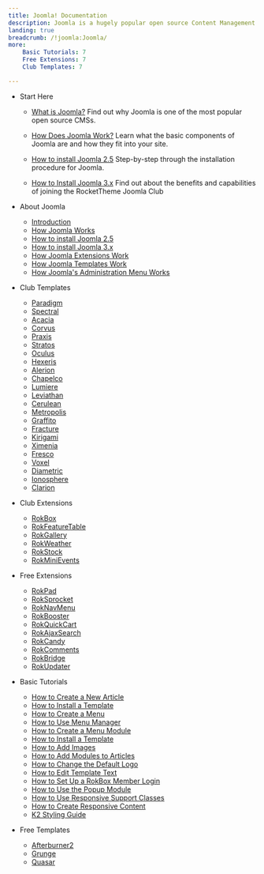 ```yaml
---
title: Joomla! Documentation
description: Joomla is a hugely popular open source Content Management System (CMS) and the platform this site is built upon. This section enables you to find out more about Joomla and how to use it with RocketTheme templates and extensions.
landing: true
breadcrumb: /!joomla:Joomla/
more:
	Basic Tutorials: 7
	Free Extensions: 7
	Club Templates: 7

---
```


* Start Here

	- [What is Joomla?](platform/)
	  Find out why Joomla is one of the most popular open source CMSs.

	- [How Does Joomla Work?](platform/understanding.md)
	  Learn what the basic components of Joomla are and how they fit into your site.

	- [How to install Joomla 2.5](platform/install_joomla_25.md)
	  Step-by-step through the installation procedure for Joomla.

	- [How to Install Joomla 3.x](platform/install_joomla_3x.md)
	  Find out about the benefits and capabilities of joining the RocketTheme Joomla Club

<!-- -->

* About Joomla

	- [Introduction](platform/)
	- [How Joomla Works](platform/understanding.md)
	- [How to install Joomla 2.5](platform/install_joomla_25.md)
	- [How to install Joomla 3.x](platform/install_joomla_3x.md)
	- [How Joomla Extensions Work](platform/extensions.md)
	- [How Joomla Templates Work](platform/templates.md)
	- [How Joomla's Administration Menu Works](platform/administrator.md)

<!-- -->

* Club Templates
	
	- [Paradigm](templates/paradigm)
	- [Spectral](templates/spectral)
	- [Acacia](templates/acacia)
	- [Corvus](templates/corvus)
	- [Praxis](templates/praxis)
	- [Stratos](templates/stratos)
	- [Oculus](templates/oculus)
	- [Hexeris](templates/hexeris)
	- [Alerion](templates/alerion)
	- [Chapelco](templates/chapelco)
	- [Lumiere](templates/lumiere)
	- [Leviathan](templates/leviathan)
	- [Cerulean](templates/cerulean)
	- [Metropolis](templates/metropolis)
	- [Graffito](templates/graffito)
	- [Fracture](templates/fracture)
	- [Kirigami](templates/kirigami)
	- [Ximenia](templates/ximenia)
	- [Fresco](templates/fresco)
	- [Voxel](templates/voxel)
	- [Diametric](templates/diametric)
	- [Ionosphere](templates/ionosphere)
	- [Clarion](templates/clarion)

<!-- -->

* Club Extensions

	- [RokBox](extensions/rokbox/)
	- [RokFeatureTable](extensions/rokfeaturetable/)
	- [RokGallery](extensions/rokgallery/)
	- [RokWeather](extensions/rokweather/)
	- [RokStock](extensions/rokstock/)
	- [RokMiniEvents](extensions/rokminievents/)

<!-- -->

* Free Extensions

	- [RokPad](extensions/rokpad/)
	- [RokSprocket](extensions/roksprocket/)
	- [RokNavMenu](extensions/roknavmenu/)
	- [RokBooster](extensions/rokbooster/)
	- [RokQuickCart](extensions/rokquickcart/)
	- [RokAjaxSearch](extensions/rokajaxsearch/)
	- [RokCandy](extensions/rokcandy/)
	- [RokComments](extensions/rokcomments/)
	- [RokBridge](extensions/rokbridge/)
	- [RokUpdater](extensions/rokupdater/)

<!-- -->

* Basic Tutorials

	- [How to Create a New Article](basic/how_to_create_an_article.md)
	- [How to Install a Template](platform/templates.md#installing-a-template-using-rocketlauncher)
	- [How to Create a Menu](basic/menu_manager.md#how-to-create-a-menu)
	- [How to Use Menu Manager](basic/menu_manager.md#managing-your-menus)
	- [How to Create a Menu Module](basic/menu_manager.md#creating-menu-modules)
	- [How to Install a Template](platform/templates.md#how-to-install-a-joomla-template)
	- [How to Add Images](basic/adding_images.md)	
	- [How to Add Modules to Articles](basic/how_to_add_a_module_to_an_article.md)
	- [How to Change the Default Logo](basic/how_to_edit_the_logo.md)
	- [How to Edit Template Text](basic/how_to_edit_template_text.md)
	- [How to Set Up a RokBox Member Login](basic/how_to_set_up_a_rokbox_member_login.md)
	- [How to Use the Popup Module](basic/how_to_use_popup_module.md)
	- [How to Use Responsive Support Classes](basic/responsive_support_classes.md)
	- [How to Create Responsive Content](basic/creating_responsive_content.md)
	- [K2 Styling Guide](basic/k2_styling_guide.md)

<!-- -->

* Free Templates

	- [Afterburner2](templates/afterburner2)
	- [Grunge](templates/grunge)
	- [Quasar](templates/quasar)